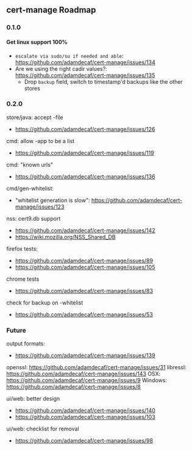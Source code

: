 ## cert-manage Roadmap

### 0.1.0

#### Get linux support 100%

- `escalate via sudo/su if needed and able`: https://github.com/adamdecaf/cert-manage/issues/134
- Are we using the right cadir values?: https://github.com/adamdecaf/cert-manage/issues/135
  - Drop `backup` field, switch to timestamp'd backups like the other stores

### 0.2.0

store/java: accept -file
 - https://github.com/adamdecaf/cert-manage/issues/126

cmd: allow -app to be a list
 - https://github.com/adamdecaf/cert-manage/issues/119

cmd: "known urls"
 - https://github.com/adamdecaf/cert-manage/issues/136

cmd/gen-whitelist:
 - "whitelist generation is slow": https://github.com/adamdecaf/cert-manage/issues/123

nss: cert9.db support
 - https://github.com/adamdecaf/cert-manage/issues/142
 - https://wiki.mozilla.org/NSS_Shared_DB

firefox tests:
 - https://github.com/adamdecaf/cert-manage/issues/89
 - https://github.com/adamdecaf/cert-manage/issues/105

chrome tests
 - https://github.com/adamdecaf/cert-manage/issues/83

check for backup on -whitelist
 - https://github.com/adamdecaf/cert-manage/issues/53

### Future

output formats:
 - https://github.com/adamdecaf/cert-manage/issues/139

openssl: https://github.com/adamdecaf/cert-manage/issues/31
libressl: https://github.com/adamdecaf/cert-manage/issues/143
OSX: https://github.com/adamdecaf/cert-manage/issues/9
Windows: https://github.com/adamdecaf/cert-manage/issues/8

ui/web: better design
 - https://github.com/adamdecaf/cert-manage/issues/140
 - https://github.com/adamdecaf/cert-manage/issues/103

ui/web: checklist for removal
 - https://github.com/adamdecaf/cert-manage/issues/98
